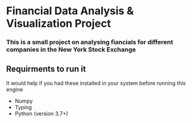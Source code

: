<h1>Financial Data Analysis & Visualization Project</h1>

<h3>This is a small project on analysing fiancials for different companies in the New York Stock Exchange</h3> 

<h2>Requirments to run it</h2>

It would help if you had these installed in your system before running this engine

<ul>
  <li>Numpy</li>
  <li>Typing</li>
  <li>Python (version 3.7+)</li>
</ul>
